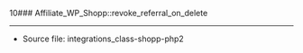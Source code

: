 10### Affiliate_WP_Shopp::revoke_referral_on_delete

----

- Source file: integrations_class-shopp-php2